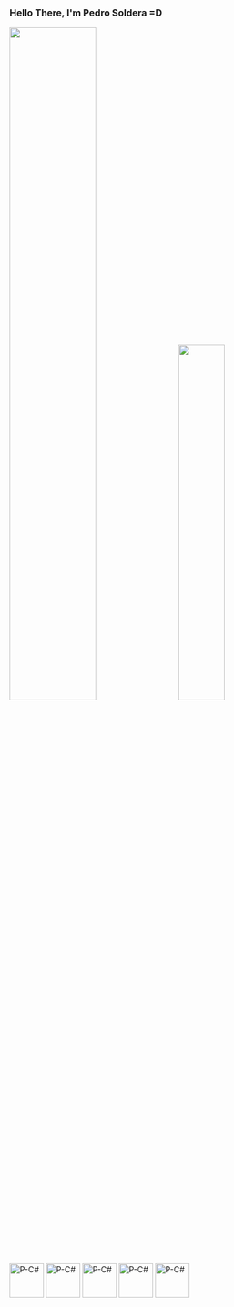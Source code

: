 ### Hello There, I'm Pedro Soldera =D

<div class='container'>
<img style="height: auto; width: 55%;" class="img" src="https://github-readme-stats.vercel.app/api?username=psoldera&show_icons=true&theme=chartreuse-dark" />
&nbsp;
&nbsp;
<img style="height: auto; width: 40%;" class="img" src="https://github-readme-stats.vercel.app/api/top-langs/?username=psoldera&theme=chartreuse-dark&langs_count=8&layout=compact" /></div>
</div>

###
<div style="display: inline_block">
  <img align="center" alt="P-C#" height="60" width="60" src="https://cdn.jsdelivr.net/gh/devicons/devicon/icons/csharp/csharp-original.svg">
  <img align="center" alt="P-C#" height="60" width="60" src="https://cdn.jsdelivr.net/gh/devicons/devicon/icons/flutter/flutter-original.svg">
  <img align="center" alt="P-C#" height="60" width="60" src="https://cdn.jsdelivr.net/gh/devicons/devicon/icons/python/python-original.svg">
  <img align="center" alt="P-C#" height="60" width="60" src="https://cdn.jsdelivr.net/gh/devicons/devicon/icons/html5/html5-original.svg">
  <img align="center" alt="P-C#" height="60" width="60" src="https://cdn.jsdelivr.net/gh/devicons/devicon/icons/css3/css3-original.svg">
</div>

  ##
